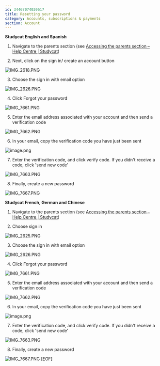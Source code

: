 ```yaml
---
id: 34467074030617
title: Resetting your password
category: Accounts, subscriptions & payments
section: Account
---
```

**Studycat English and Spanish**

1. Navigate to the parents section (see [Accessing the parents section – Help Centre | Studycat](https://help.studycat.com/hc/en-us/articles/34518228622105/preview/eyJhbGciOiJIUzI1NiJ9.eyJpZCI6MzQ1MTgyMjg2MjIxMDUsImV4cCI6MTcyMDQxMjU1MX0.8DEe5gqzcwGhn9YtGOdFZJbwEjnL1d_JV4GHmWuDeF8))

2. Next, click on the sign in/ create an account button

![IMG_2618.PNG](https://help.studycat.com/hc/article_attachments/34482878992025)

3. Choose the sign in with email option

![IMG_2626.PNG](https://help.studycat.com/hc/article_attachments/34482878995737)

4. Click Forgot your password

![IMG_7661.PNG](https://help.studycat.com/hc/article_attachments/34469007160729)

5. Enter the email address associated with your account and then send a verification code

![IMG_7662.PNG](https://help.studycat.com/hc/article_attachments/34469007168281)

6. In your email, copy the verification code you have just been sent

![image.png](https://help.studycat.com/hc/article_attachments/34469007171481)

7. Enter the verification code, and click verify code. If you didn't receive a code, click 'send new code'

![IMG_7663.PNG](https://help.studycat.com/hc/article_attachments/34469007173273)

8. Finally, create a new password

![IMG_7667.PNG](https://help.studycat.com/hc/article_attachments/34469053229337)

**Studycat French, German and Chinese**

1. Navigate to the parents section (see [Accessing the parents section – Help Centre | Studycat](https://help.studycat.com/hc/en-us/articles/34518228622105/preview/eyJhbGciOiJIUzI1NiJ9.eyJpZCI6MzQ1MTgyMjg2MjIxMDUsImV4cCI6MTcyMDQxMjU1MX0.8DEe5gqzcwGhn9YtGOdFZJbwEjnL1d_JV4GHmWuDeF8))

2. Choose sign in

![IMG_2625.PNG](https://help.studycat.com/hc/article_attachments/34482879039257)

3. Choose the sign in with email option

![IMG_2626.PNG](https://help.studycat.com/hc/article_attachments/34482878995737)

4. Click Forgot your password

![IMG_7661.PNG](https://help.studycat.com/hc/article_attachments/34469007160729)

5. Enter the email address associated with your account and then send a verification code

![IMG_7662.PNG](https://help.studycat.com/hc/article_attachments/34469007168281)

6. In your email, copy the verification code you have just been sent

![image.png](https://help.studycat.com/hc/article_attachments/34469007171481)

7. Enter the verification code, and click verify code. If you didn't receive a code, click 'send new code'

![IMG_7663.PNG](https://help.studycat.com/hc/article_attachments/34469007173273)

8. Finally, create a new password

![IMG_7667.PNG](https://help.studycat.com/hc/article_attachments/34469053229337)
[EOF]